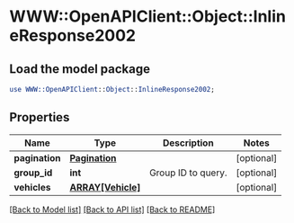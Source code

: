 # WWW::OpenAPIClient::Object::InlineResponse2002

## Load the model package
```perl
use WWW::OpenAPIClient::Object::InlineResponse2002;
```

## Properties
Name | Type | Description | Notes
------------ | ------------- | ------------- | -------------
**pagination** | [**Pagination**](Pagination.md) |  | [optional] 
**group_id** | **int** | Group ID to query. | [optional] 
**vehicles** | [**ARRAY[Vehicle]**](Vehicle.md) |  | [optional] 

[[Back to Model list]](../README.md#documentation-for-models) [[Back to API list]](../README.md#documentation-for-api-endpoints) [[Back to README]](../README.md)


